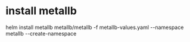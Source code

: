 # install metallb
helm install metallb metallb/metallb -f metallb-values.yaml --namespace metallb --create-namespace
